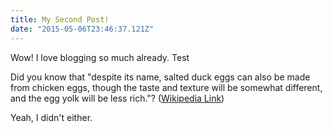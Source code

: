 ```yaml
---
title: My Second Post!
date: "2015-05-06T23:46:37.121Z"
---
```


Wow! I love blogging so much already. Test

Did you know that "despite its name, salted duck eggs can also be made from
chicken eggs, though the taste and texture will be somewhat different, and the
egg yolk will be less rich."?
([Wikipedia Link](https://en.wikipedia.org/wiki/Salted_duck_egg))

Yeah, I didn't either.
